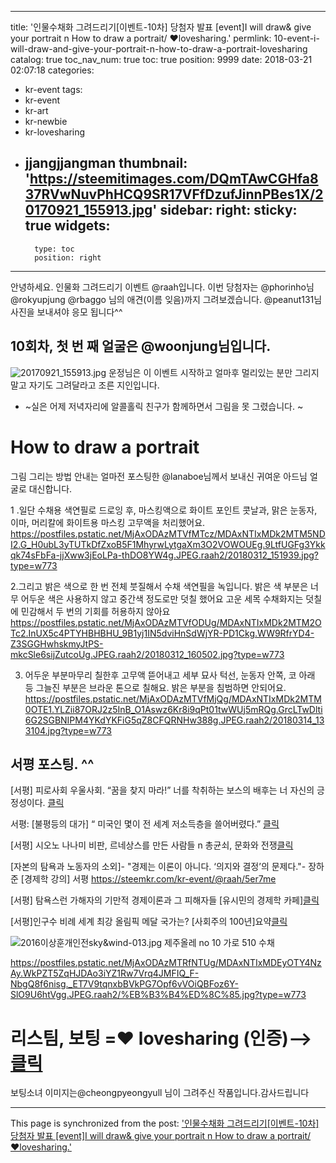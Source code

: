 
---
title: '인물수채화 그려드리기[이벤트-10차] 당첨자 발표 [event]I will draw& give your portrait n How to draw a portrait/  ♥lovesharing.'
permlink: 10-event-i-will-draw-and-give-your-portrait-n-how-to-draw-a-portrait-lovesharing
catalog: true
toc_nav_num: true
toc: true
position: 9999
date: 2018-03-21 02:07:18
categories:
- kr-event
tags:
- kr-event
- kr-art
- kr-newbie
- kr-lovesharing
- jjangjjangman
thumbnail: 'https://steemitimages.com/DQmTAwCGHfa837RVwNuvPhHCQ9SR17VFfDzufJinnPBes1X/20170921_155913.jpg'
sidebar:
    right:
        sticky: true
widgets:
    -
        type: toc
        position: right
---


안녕하세요.
인물화 그려드리기 이벤트 @raah입니다.
이번 당첨자는 @phorinho님 @rokyupjung @rbaggo 님의 애견(이름 잊음)까지 그려보겠습니다. @peanut131님  사진을 보내셔야 응모 됩니다^^

## 10회차,  첫 번 째 얼굴은 @woonjung님입니다. 
![20170921_155913.jpg](https://steemitimages.com/DQmTAwCGHfa837RVwNuvPhHCQ9SR17VFfDzufJinnPBes1X/20170921_155913.jpg)
운정님은 이 이벤트 시작하고 얼마후 멀리있는 분만 그리지 말고 자기도 그려달라고 조른 지인입니다. 
* ~실은 어제 저녁자리에 알콜홀릭 친구가 함께하면서  그림을 못 그렸습니다.  ~




# How to draw a portrait
그림 그리는 방법 안내는
얼마전 포스팅한  @lanaboe님께서 보내신 귀여운 아드님 얼굴로 대신합니다.

1 .일단 수채용 색연필로 드로잉 후, 마스킹액으로 화이트 포인트
콧날과, 맑은 눈동자, 이마, 머리칼에 화이트용 마스킹 고무액을 처리했어요.
https://postfiles.pstatic.net/MjAxODAzMTVfMTcz/MDAxNTIxMDk2MTM5NDI2.G_H0ubL3yTUTkDfZxoB5F1MhyrwLytgaXm3O2VOWOUEg.9LtfUGFg3Ykkqk74sFbFa-jjXww3jEoLPa-thDO8YW4g.JPEG.raah2/20180312_151939.jpg?type=w773

2.그리고 밝은 색으로 한 번 전체 붓질해서 수채 색연필을 녹입니다.
밝은 색 부분은 너무 어두운 색은 사용하지 않고 중간색 정도로만 덧칠 했어요
고운 세목 수채화지는 덧칠에 민감해서 두 번의 기회를 허용하지 않아요
https://postfiles.pstatic.net/MjAxODAzMTVfODUg/MDAxNTIxMDk2MTM2OTc2.InUX5c4PTYHBHBHU_9B1yj1IN5dviHnSdWjYR-PD1Ckg.WW9RfrYD4-Z3SGGHwhskmyJtPS-mkcSle6sijZutcoUg.JPEG.raah2/20180312_160502.jpg?type=w773

3. 어두운 부분마무리 칠한후 고무액 뜯어내고 세부 묘사
턱선, 눈동자 안쪽, 코 아래 등 그늘진 부분은 브라운 톤으로 칠해요. 밝은 부분을 침범하면 안되어요.
https://postfiles.pstatic.net/MjAxODAzMTVfMjQg/MDAxNTIxMDk2MTM0OTE1.YLZii87ORJ2z5InB_O1Aswz6Kr8i9qPt01twWUj5mRQg.GrcLTwDlti6G2SGBNIPM4YKdYKFiG5qZ8CFQRNHw388g.JPEG.raah2/20180314_133104.jpg?type=w773

## 서평 포스팅. ^^
[서평] 피로사회 우울사회. “꿈을 찾지 마라!” 너를 착취하는 보스의 배후는 너 자신의 긍정성이다. [클릭](https://steemit.com/kr-event/@raah/10-n-love-lovesharing)

 서평: [불평등의 대가] “ 미국인 몇이 전 세계 저소득층을 쓸어버렸다.” [클릭](https://steemkr.com/kr-event/@raah/49zftv)

[서평] 시오노 나나미 비판, 르네상스를 만든 사람들 n 총균쇠, 문화와 전쟁[클릭](https://steemkr.com/kr-writing/@raah/n)

[자본의 탐욕과 노동자의 소외]- "경제는 이론이 아니다. ‘의지와 결정’의 문제다."- 장하준 [경제학 강의] 서평
    https://steemkr.com/kr-event/@raah/5er7me

[서평] 탐욕스런 가해자의 기만적 경제이론과 그 피해자들 [유시민의 경제학 카페][클릭](https://steemkr.com/kr-event/@raah/2mextn)

 [서평]인구수 비례 세계 최강 올림픽 메달 국가는? [사회주의 100년]요약[클릭](https://steemkr.com/kr-event/@raah/100)


![2016이상훈개인전sky&wind-013.jpg](https://steemitimages.com/DQmT5oaR3w14XBJC6R4bf9mJAodYvjbHF9HtaRaUgUTy6Dk/2016%EC%9D%B4%EC%83%81%ED%9B%88%EA%B0%9C%EC%9D%B8%EC%A0%84sky%26wind-013.jpg)
제주올레 no 10 가로 510 수채


https://postfiles.pstatic.net/MjAxODAzMTRfNTUg/MDAxNTIxMDEyOTY4NzAy.WkPZT5ZqHJDAo3iYZ1Rw7Vrq4JMFIQ_F-NbgQ8f6nisg._ET7V9tqnxbBVkPG7Opf6vVOiQBFoz6Y-SlO9U6htVgg.JPEG.raah2/%EB%B3%B4%ED%8C%85.jpg?type=w773
# 리스팀, 보팅 =♥ lovesharing  (인증)--> [클릭](https://steemit.com/kr-event/@raah/9-khaiyoui-event-i-will-draw-and-give-your-portrait-n-lovesharing)
보팅소녀 이미지는@cheongpyeongyull 님이 그려주신 작품입니다.감사드립니다

- - -

This page is synchronized from the post: ['인물수채화 그려드리기[이벤트-10차] 당첨자 발표 [event]I will draw& give your portrait n How to draw a portrait/  ♥lovesharing.'](https://steemit.com/@raah/10-event-i-will-draw-and-give-your-portrait-n-how-to-draw-a-portrait-lovesharing)
